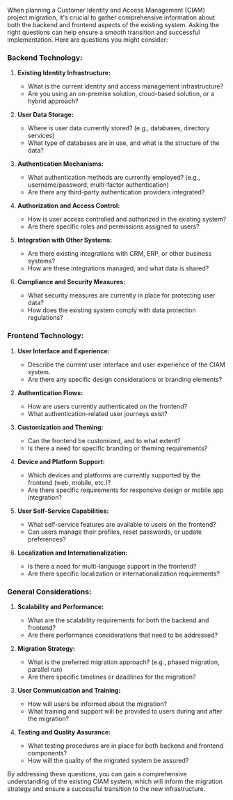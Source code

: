 When planning a Customer Identity and Access Management (CIAM) project migration, it's crucial to gather comprehensive information about both the backend and frontend aspects of the existing system. Asking the right questions can help ensure a smooth transition and successful implementation. Here are questions you might consider:

### Backend Technology:
1. **Existing Identity Infrastructure:**
   - What is the current identity and access management infrastructure?
   - Are you using an on-premise solution, cloud-based solution, or a hybrid approach?

2. **User Data Storage:**
   - Where is user data currently stored? (e.g., databases, directory services)
   - What type of databases are in use, and what is the structure of the data?

3. **Authentication Mechanisms:**
   - What authentication methods are currently employed? (e.g., username/password, multi-factor authentication)
   - Are there any third-party authentication providers integrated?

4. **Authorization and Access Control:**
   - How is user access controlled and authorized in the existing system?
   - Are there specific roles and permissions assigned to users?

5. **Integration with Other Systems:**
   - Are there existing integrations with CRM, ERP, or other business systems?
   - How are these integrations managed, and what data is shared?

6. **Compliance and Security Measures:**
   - What security measures are currently in place for protecting user data?
   - How does the existing system comply with data protection regulations?

### Frontend Technology:
1. **User Interface and Experience:**
   - Describe the current user interface and user experience of the CIAM system.
   - Are there any specific design considerations or branding elements?

2. **Authentication Flows:**
   - How are users currently authenticated on the frontend?
   - What authentication-related user journeys exist?

3. **Customization and Theming:**
   - Can the frontend be customized, and to what extent?
   - Is there a need for specific branding or theming requirements?

4. **Device and Platform Support:**
   - Which devices and platforms are currently supported by the frontend (web, mobile, etc.)?
   - Are there specific requirements for responsive design or mobile app integration?

5. **User Self-Service Capabilities:**
   - What self-service features are available to users on the frontend?
   - Can users manage their profiles, reset passwords, or update preferences?

6. **Localization and Internationalization:**
   - Is there a need for multi-language support in the frontend?
   - Are there specific localization or internationalization requirements?

### General Considerations:
1. **Scalability and Performance:**
   - What are the scalability requirements for both the backend and frontend?
   - Are there performance considerations that need to be addressed?

2. **Migration Strategy:**
   - What is the preferred migration approach? (e.g., phased migration, parallel run)
   - Are there specific timelines or deadlines for the migration?

3. **User Communication and Training:**
   - How will users be informed about the migration?
   - What training and support will be provided to users during and after the migration?

4. **Testing and Quality Assurance:**
   - What testing procedures are in place for both backend and frontend components?
   - How will the quality of the migrated system be assured?

By addressing these questions, you can gain a comprehensive understanding of the existing CIAM system, which will inform the migration strategy and ensure a successful transition to the new infrastructure.
